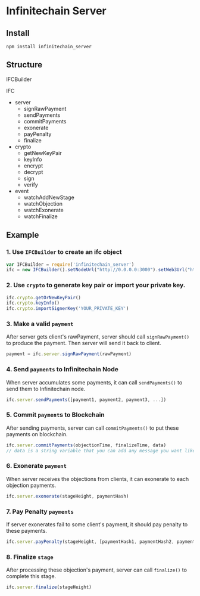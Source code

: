 # Infinitechain Server
## Install
```
npm install infinitechain_server
```
## Structure
IFCBuilder

IFC
- server
  - signRawPayment
  - sendPayments
  - commitPayments
  - exonerate
  - payPenalty
  - finalize
- crypto
  - getNewKeyPair
  - keyInfo
  - encrypt
  - decrypt
  - sign
  - verify
- event
  - watchAddNewStage
  - watchObjection
  - watchExonerate
  - watchFinalize

## Example
### 1. Use `IFCBuilder` to create an ifc object
```javascript
var IFCBuilder = require('infinitechain_server')
ifc = new IFCBuilder().setNodeUrl("http://0.0.0.0:3000").setWeb3Url("http://0.0.0.0:8545").build()
```

### 2. Use `crypto` to generate key pair or import your private key.
```javascript
ifc.crypto.getOrNewKeyPair()
ifc.crypto.keyInfo()
ifc.crypto.importSignerKey('YOUR_PRIVATE_KEY')
```

### 3. Make a valid `payment`
After server gets client's rawPayment, server should call `signRawPayment()` to produce the payment. Then server will send it back to client.
```javascript
payment = ifc.server.signRawPayment(rawPayment)
```

### 4. Send `payments` to Infinitechain Node
When server accumulates some payments, it can call `sendPayments()` to send them to Infinitechain node.
```javascript
ifc.server.sendPayments([payment1, payment2, payment3, ...])
```

### 5. Commit `payment`s to Blockchain
After sending payments, server can call `commitPayments()` to put these payments on blockchain.
```javascript
ifc.server.commitPayments(objectionTime, finalizeTime, data)
// data is a string variable that you can add any message you want like bitcoin's op_return.
```

### 6. Exonerate `payment`
When server receives the objections from clients, it can exonerate to each objection payments.
```javascript
ifc.server.exonerate(stageHeight, paymentHash)
```
### 7. Pay Penalty `payments`
If server exonerates fail to some client's payment, it should pay penalty to these payments.
```javascript
ifc.server.payPenalty(stageHeight, [paymentHash1, paymentHash2, paymentHash3, ...])
```
### 8. Finalize `stage`
After processing these objection's payment, server can call `finalize()` to complete this stage.
```javascript
ifc.server.finalize(stageHeight)
```
